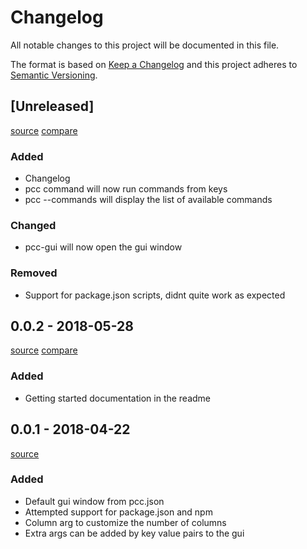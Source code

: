 # Changelog
All notable changes to this project will be documented in this file.

The format is based on [Keep a Changelog](http://keepachangelog.com/en/1.0.0/)
and this project adheres to [Semantic Versioning](http://semver.org/spec/v2.0.0.html).

## [Unreleased]
[source](https://github.com/miniscruff/python-command-center/tree/master)
[compare](https://github.com/miniscruff/python-command-center/compare/v0.0.2...master)

### Added
- Changelog
- pcc command will now run commands from keys
- pcc --commands will display the list of available commands

### Changed
- pcc-gui will now open the gui window

### Removed
- Support for package.json scripts, didnt quite work as expected

## 0.0.2 - 2018-05-28
[source](https://github.com/miniscruff/python-command-center/tree/v0.0.2)
[compare](https://github.com/miniscruff/python-command-center/compare/v0.0.1...v0.0.2)

### Added
- Getting started documentation in the readme

## 0.0.1 - 2018-04-22
[source](https://github.com/miniscruff/python-command-center/tree/v0.0.1)

### Added
- Default gui window from pcc.json
- Attempted support for package.json and npm
- Column arg to customize the number of columns
- Extra args can be added by key value pairs to the gui
